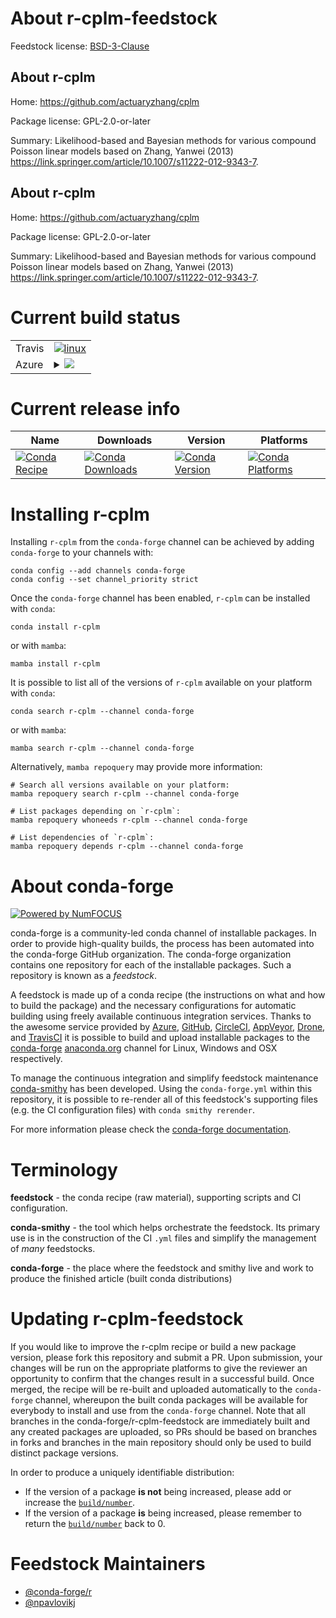 About r-cplm-feedstock
======================

Feedstock license: [BSD-3-Clause](https://github.com/conda-forge/r-cplm-feedstock/blob/main/LICENSE.txt)


About r-cplm
------------

Home: https://github.com/actuaryzhang/cplm

Package license: GPL-2.0-or-later

Summary: Likelihood-based and Bayesian methods for various compound Poisson linear models based on Zhang, Yanwei (2013) <https://link.springer.com/article/10.1007/s11222-012-9343-7>.

About r-cplm
------------

Home: https://github.com/actuaryzhang/cplm

Package license: GPL-2.0-or-later

Summary: Likelihood-based and Bayesian methods for various compound Poisson linear models based on Zhang, Yanwei (2013) <https://link.springer.com/article/10.1007/s11222-012-9343-7>.

Current build status
====================


<table><tr>
    <td>Travis</td>
    <td>
      <a href="https://app.travis-ci.com/conda-forge/r-cplm-feedstock">
        <img alt="linux" src="https://img.shields.io/travis/com/conda-forge/r-cplm-feedstock/main.svg?label=Linux">
      </a>
    </td>
  </tr>
    
  <tr>
    <td>Azure</td>
    <td>
      <details>
        <summary>
          <a href="https://dev.azure.com/conda-forge/feedstock-builds/_build/latest?definitionId=6765&branchName=main">
            <img src="https://dev.azure.com/conda-forge/feedstock-builds/_apis/build/status/r-cplm-feedstock?branchName=main">
          </a>
        </summary>
        <table>
          <thead><tr><th>Variant</th><th>Status</th></tr></thead>
          <tbody><tr>
              <td>linux_64_r_base4.3</td>
              <td>
                <a href="https://dev.azure.com/conda-forge/feedstock-builds/_build/latest?definitionId=6765&branchName=main">
                  <img src="https://dev.azure.com/conda-forge/feedstock-builds/_apis/build/status/r-cplm-feedstock?branchName=main&jobName=linux&configuration=linux%20linux_64_r_base4.3" alt="variant">
                </a>
              </td>
            </tr><tr>
              <td>linux_64_r_base4.4</td>
              <td>
                <a href="https://dev.azure.com/conda-forge/feedstock-builds/_build/latest?definitionId=6765&branchName=main">
                  <img src="https://dev.azure.com/conda-forge/feedstock-builds/_apis/build/status/r-cplm-feedstock?branchName=main&jobName=linux&configuration=linux%20linux_64_r_base4.4" alt="variant">
                </a>
              </td>
            </tr><tr>
              <td>linux_aarch64_r_base4.3</td>
              <td>
                <a href="https://dev.azure.com/conda-forge/feedstock-builds/_build/latest?definitionId=6765&branchName=main">
                  <img src="https://dev.azure.com/conda-forge/feedstock-builds/_apis/build/status/r-cplm-feedstock?branchName=main&jobName=linux&configuration=linux%20linux_aarch64_r_base4.3" alt="variant">
                </a>
              </td>
            </tr><tr>
              <td>linux_aarch64_r_base4.4</td>
              <td>
                <a href="https://dev.azure.com/conda-forge/feedstock-builds/_build/latest?definitionId=6765&branchName=main">
                  <img src="https://dev.azure.com/conda-forge/feedstock-builds/_apis/build/status/r-cplm-feedstock?branchName=main&jobName=linux&configuration=linux%20linux_aarch64_r_base4.4" alt="variant">
                </a>
              </td>
            </tr><tr>
              <td>linux_ppc64le_r_base4.3</td>
              <td>
                <a href="https://dev.azure.com/conda-forge/feedstock-builds/_build/latest?definitionId=6765&branchName=main">
                  <img src="https://dev.azure.com/conda-forge/feedstock-builds/_apis/build/status/r-cplm-feedstock?branchName=main&jobName=linux&configuration=linux%20linux_ppc64le_r_base4.3" alt="variant">
                </a>
              </td>
            </tr><tr>
              <td>linux_ppc64le_r_base4.4</td>
              <td>
                <a href="https://dev.azure.com/conda-forge/feedstock-builds/_build/latest?definitionId=6765&branchName=main">
                  <img src="https://dev.azure.com/conda-forge/feedstock-builds/_apis/build/status/r-cplm-feedstock?branchName=main&jobName=linux&configuration=linux%20linux_ppc64le_r_base4.4" alt="variant">
                </a>
              </td>
            </tr><tr>
              <td>osx_64_r_base4.3</td>
              <td>
                <a href="https://dev.azure.com/conda-forge/feedstock-builds/_build/latest?definitionId=6765&branchName=main">
                  <img src="https://dev.azure.com/conda-forge/feedstock-builds/_apis/build/status/r-cplm-feedstock?branchName=main&jobName=osx&configuration=osx%20osx_64_r_base4.3" alt="variant">
                </a>
              </td>
            </tr><tr>
              <td>osx_64_r_base4.4</td>
              <td>
                <a href="https://dev.azure.com/conda-forge/feedstock-builds/_build/latest?definitionId=6765&branchName=main">
                  <img src="https://dev.azure.com/conda-forge/feedstock-builds/_apis/build/status/r-cplm-feedstock?branchName=main&jobName=osx&configuration=osx%20osx_64_r_base4.4" alt="variant">
                </a>
              </td>
            </tr><tr>
              <td>win_64_r_base4.3</td>
              <td>
                <a href="https://dev.azure.com/conda-forge/feedstock-builds/_build/latest?definitionId=6765&branchName=main">
                  <img src="https://dev.azure.com/conda-forge/feedstock-builds/_apis/build/status/r-cplm-feedstock?branchName=main&jobName=win&configuration=win%20win_64_r_base4.3" alt="variant">
                </a>
              </td>
            </tr><tr>
              <td>win_64_r_base4.4</td>
              <td>
                <a href="https://dev.azure.com/conda-forge/feedstock-builds/_build/latest?definitionId=6765&branchName=main">
                  <img src="https://dev.azure.com/conda-forge/feedstock-builds/_apis/build/status/r-cplm-feedstock?branchName=main&jobName=win&configuration=win%20win_64_r_base4.4" alt="variant">
                </a>
              </td>
            </tr>
          </tbody>
        </table>
      </details>
    </td>
  </tr>
</table>

Current release info
====================

| Name | Downloads | Version | Platforms |
| --- | --- | --- | --- |
| [![Conda Recipe](https://img.shields.io/badge/recipe-r--cplm-green.svg)](https://anaconda.org/conda-forge/r-cplm) | [![Conda Downloads](https://img.shields.io/conda/dn/conda-forge/r-cplm.svg)](https://anaconda.org/conda-forge/r-cplm) | [![Conda Version](https://img.shields.io/conda/vn/conda-forge/r-cplm.svg)](https://anaconda.org/conda-forge/r-cplm) | [![Conda Platforms](https://img.shields.io/conda/pn/conda-forge/r-cplm.svg)](https://anaconda.org/conda-forge/r-cplm) |

Installing r-cplm
=================

Installing `r-cplm` from the `conda-forge` channel can be achieved by adding `conda-forge` to your channels with:

```
conda config --add channels conda-forge
conda config --set channel_priority strict
```

Once the `conda-forge` channel has been enabled, `r-cplm` can be installed with `conda`:

```
conda install r-cplm
```

or with `mamba`:

```
mamba install r-cplm
```

It is possible to list all of the versions of `r-cplm` available on your platform with `conda`:

```
conda search r-cplm --channel conda-forge
```

or with `mamba`:

```
mamba search r-cplm --channel conda-forge
```

Alternatively, `mamba repoquery` may provide more information:

```
# Search all versions available on your platform:
mamba repoquery search r-cplm --channel conda-forge

# List packages depending on `r-cplm`:
mamba repoquery whoneeds r-cplm --channel conda-forge

# List dependencies of `r-cplm`:
mamba repoquery depends r-cplm --channel conda-forge
```


About conda-forge
=================

[![Powered by
NumFOCUS](https://img.shields.io/badge/powered%20by-NumFOCUS-orange.svg?style=flat&colorA=E1523D&colorB=007D8A)](https://numfocus.org)

conda-forge is a community-led conda channel of installable packages.
In order to provide high-quality builds, the process has been automated into the
conda-forge GitHub organization. The conda-forge organization contains one repository
for each of the installable packages. Such a repository is known as a *feedstock*.

A feedstock is made up of a conda recipe (the instructions on what and how to build
the package) and the necessary configurations for automatic building using freely
available continuous integration services. Thanks to the awesome service provided by
[Azure](https://azure.microsoft.com/en-us/services/devops/), [GitHub](https://github.com/),
[CircleCI](https://circleci.com/), [AppVeyor](https://www.appveyor.com/),
[Drone](https://cloud.drone.io/welcome), and [TravisCI](https://travis-ci.com/)
it is possible to build and upload installable packages to the
[conda-forge](https://anaconda.org/conda-forge) [anaconda.org](https://anaconda.org/)
channel for Linux, Windows and OSX respectively.

To manage the continuous integration and simplify feedstock maintenance
[conda-smithy](https://github.com/conda-forge/conda-smithy) has been developed.
Using the ``conda-forge.yml`` within this repository, it is possible to re-render all of
this feedstock's supporting files (e.g. the CI configuration files) with ``conda smithy rerender``.

For more information please check the [conda-forge documentation](https://conda-forge.org/docs/).

Terminology
===========

**feedstock** - the conda recipe (raw material), supporting scripts and CI configuration.

**conda-smithy** - the tool which helps orchestrate the feedstock.
                   Its primary use is in the construction of the CI ``.yml`` files
                   and simplify the management of *many* feedstocks.

**conda-forge** - the place where the feedstock and smithy live and work to
                  produce the finished article (built conda distributions)


Updating r-cplm-feedstock
=========================

If you would like to improve the r-cplm recipe or build a new
package version, please fork this repository and submit a PR. Upon submission,
your changes will be run on the appropriate platforms to give the reviewer an
opportunity to confirm that the changes result in a successful build. Once
merged, the recipe will be re-built and uploaded automatically to the
`conda-forge` channel, whereupon the built conda packages will be available for
everybody to install and use from the `conda-forge` channel.
Note that all branches in the conda-forge/r-cplm-feedstock are
immediately built and any created packages are uploaded, so PRs should be based
on branches in forks and branches in the main repository should only be used to
build distinct package versions.

In order to produce a uniquely identifiable distribution:
 * If the version of a package **is not** being increased, please add or increase
   the [``build/number``](https://docs.conda.io/projects/conda-build/en/latest/resources/define-metadata.html#build-number-and-string).
 * If the version of a package **is** being increased, please remember to return
   the [``build/number``](https://docs.conda.io/projects/conda-build/en/latest/resources/define-metadata.html#build-number-and-string)
   back to 0.

Feedstock Maintainers
=====================

* [@conda-forge/r](https://github.com/orgs/conda-forge/teams/r/)
* [@npavlovikj](https://github.com/npavlovikj/)

